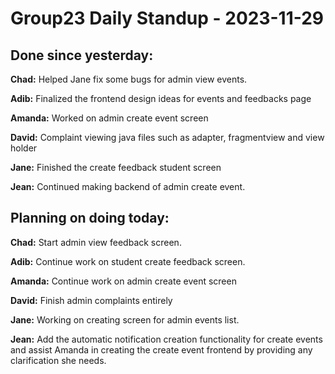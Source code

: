 # Group23 Daily Standup - 2023-11-29

## Done since yesterday:

**Chad:** Helped Jane fix some bugs for admin view events.

**Adib:** Finalized the frontend design ideas for events and feedbacks page

**Amanda:** Worked on admin create event screen

**David:** Complaint viewing java files such as adapter, fragmentview and view holder

**Jane:** Finished the create feedback student screen

**Jean:** Continued making backend of admin create event.

## Planning on doing today:

**Chad:** Start admin view feedback screen.

**Adib:** Continue work on student create feedback screen.

**Amanda:** Continue work on admin create event screen

**David:** Finish admin complaints entirely

**Jane:** Working on creating screen for admin events list.

**Jean:** Add the automatic notification creation functionality for create events and assist Amanda in creating the create event frontend by providing any clarification she needs.

